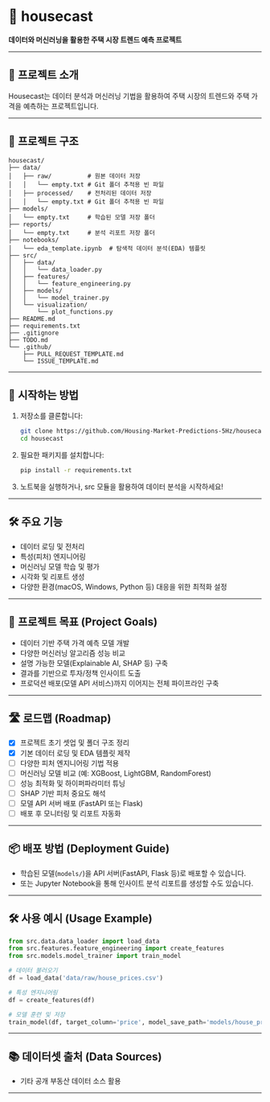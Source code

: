 # 🏡 housecast
**데이터와 머신러닝을 활용한 주택 시장 트렌드 예측 프로젝트**

---

## 📖 프로젝트 소개
Housecast는 데이터 분석과 머신러닝 기법을 활용하여
주택 시장의 트렌드와 주택 가격을 예측하는 프로젝트입니다.

---

## 📂 프로젝트 구조
```
housecast/
├── data/
│   ├── raw/          # 원본 데이터 저장
│   │   └── empty.txt # Git 폴더 추적용 빈 파일
│   ├── processed/    # 전처리된 데이터 저장
│   │   └── empty.txt # Git 폴더 추적용 빈 파일
├── models/
│   └── empty.txt     # 학습된 모델 저장 폴더
├── reports/
│   └── empty.txt     # 분석 리포트 저장 폴더
├── notebooks/
│   └── eda_template.ipynb  # 탐색적 데이터 분석(EDA) 템플릿
├── src/
│   ├── data/
│   │   └── data_loader.py
│   ├── features/
│   │   └── feature_engineering.py
│   ├── models/
│   │   └── model_trainer.py
│   └── visualization/
│       └── plot_functions.py
├── README.md
├── requirements.txt
├── .gitignore
├── TODO.md
└── .github/
    ├── PULL_REQUEST_TEMPLATE.md
    └── ISSUE_TEMPLATE.md
```

---

## 🚀 시작하는 방법
1. 저장소를 클론합니다:
   ```bash
   git clone https://github.com/Housing-Market-Predictions-5Hz/housecast.git
   cd housecast
   ```

2. 필요한 패키지를 설치합니다:
   ```bash
   pip install -r requirements.txt
   ```

3. 노트북을 실행하거나, src 모듈을 활용하여 데이터 분석을 시작하세요!

---

## 🛠️ 주요 기능
- 데이터 로딩 및 전처리
- 특성(피처) 엔지니어링
- 머신러닝 모델 학습 및 평가
- 시각화 및 리포트 생성
- 다양한 환경(macOS, Windows, Python 등) 대응을 위한 최적화 설정

---

## 🎯 프로젝트 목표 (Project Goals)
- 데이터 기반 주택 가격 예측 모델 개발
- 다양한 머신러닝 알고리즘 성능 비교
- 설명 가능한 모델(Explainable AI, SHAP 등) 구축
- 결과를 기반으로 투자/정책 인사이트 도출
- 프로덕션 배포(모델 API 서비스)까지 이어지는 전체 파이프라인 구축

---

## 🛣️ 로드맵 (Roadmap)
- [x] 프로젝트 초기 셋업 및 폴더 구조 정리
- [x] 기본 데이터 로딩 및 EDA 템플릿 제작
- [ ] 다양한 피처 엔지니어링 기법 적용
- [ ] 머신러닝 모델 비교 (예: XGBoost, LightGBM, RandomForest)
- [ ] 성능 최적화 및 하이퍼파라미터 튜닝
- [ ] SHAP 기반 피처 중요도 해석
- [ ] 모델 API 서버 배포 (FastAPI 또는 Flask)
- [ ] 배포 후 모니터링 및 리포트 자동화

---

## 📦 배포 방법 (Deployment Guide)
- 학습된 모델(`models/`)을 API 서버(FastAPI, Flask 등)로 배포할 수 있습니다.
- 또는 Jupyter Notebook을 통해 인사이트 분석 리포트를 생성할 수도 있습니다.

---

## 🛠️ 사용 예시 (Usage Example)
```python
from src.data.data_loader import load_data
from src.features.feature_engineering import create_features
from src.models.model_trainer import train_model

# 데이터 불러오기
df = load_data('data/raw/house_prices.csv')

# 특성 엔지니어링
df = create_features(df)

# 모델 훈련 및 저장
train_model(df, target_column='price', model_save_path='models/house_price_model.pkl')
```

---

## 📚 데이터셋 출처 (Data Sources)
- 기타 공개 부동산 데이터 소스 활용

---
